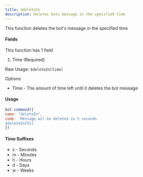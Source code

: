 ```yaml
---
title: $deleteIn
description: Deletes bots message in the specified time
---
```


This function deletes the bot's message in the specified time

#### Fields

This function has 1 field

1. Time \(Required\)

Raw Usage: `$deleteIn[time]` 

Options

* Time - The amount of time left until it deletes the bot message

#### Usage

```javascript
bot.command({
name: "deleteIn",
code: `Message wil be deleted in 5 seconds
$deleteIn[5s]`
})
```

#### Time Suffixes

* s - Seconds
* m - Minutes
* h - Hours
* d - Days
* w - Weeks

